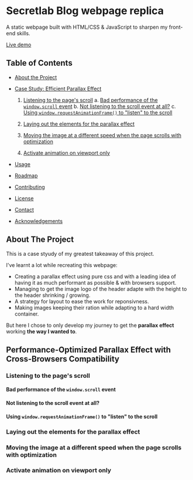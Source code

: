 # Secretlab Blog webpage replica

A static webpage built with HTML/CSS & JavaScript to sharpen my front-end skills.

[Live demo](https://ggs91.github.io/secretlab_static_page_replica/)

## Table of Contents

* [About the Project](#about-the-project)
* [Case Study: Efficient Parallax Effect](#Performance-optimized-parallax-effect-with-cross-browsers-compatibility)
  1. [Listening to the page's scroll](#Listening-to-the-pages-scroll)
    a. [Bad performance of the `window.scroll` event](#bad-performance-of-the-window.scroll-event)
    b. [Not listening to the scroll event at all?](#Not-listening-to-the-scroll-event-at-all)
    c. [Using `window.requestAnimationFrame()` to "listen" to the scroll](#Using-window.requestAnimationFrame-to-listen-to-the-scroll)
    
  2. [Laying out the elements for the parallax effect](#Laying-out-the-elements-for-the-parallax-effect)
  3. [Moving the image at a different speed when the page scrolls with optimization](#Moving-the-image-at-a-different-speed-when-the-page-scrolls-with-optimization)
  4. [Activate animation on viewport only](#Activate-animation-on-viewport-only)



* [Usage](#usage)
* [Roadmap](#roadmap)
* [Contributing](#contributing)
* [License](#license)
* [Contact](#contact)
* [Acknowledgements](#acknowledgements)

## About The Project

This is a case styudy of my greatest takeaway of this project.

I've learnt a lot while recreating this webpage:

* Creating a parallax effect using pure css and with a leading idea of having it as much performant as possible & with browsers support.
* Managing to get the image logo of the header adapte with the height to the header shrinking / growing.
* A strategy for layout to ease the work for reponsivness.
* Making images keeping their ration while adapting to a hard width container.

But here I chose to only develop my journey to get the **parallax effect** working **the way I wanted to**.

## Performance-Optimized Parallax Effect with Cross-Browsers Compatibility

### Listening to the page's scroll

#### Bad performance of the `window.scroll` event
#### Not listening to the scroll event at all?
#### Using `window.requestAnimationFrame()` to "listen" to the scroll
### Laying out the elements for the parallax effect

### Moving the image at a different speed when the page scrolls with optimization

### Activate animation on viewport only 


